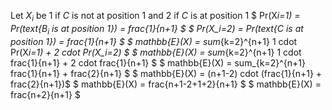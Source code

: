Let $X_i$ be 1 if $C$ is not at position 1 and 2 if $C$ is at position 1 
$ Pr(X*i=1) = Pr(text{$B_i$ is at position 1}) = frac{1}{n+1} $ 
$ Pr(X_i=2) = Pr(text{$C$ is at position 1}) = frac{1}{n+1} $ 
$ mathbb{E}(X) = sum*{k=2}^{n+1} 1 cdot Pr(X*i=1) + 2 cdot Pr(X_i=2) $ 
$ mathbb{E}(X) = sum*{k=2}^{n+1} 1 cdot frac{1}{n+1} + 2 cdot frac{1}{n+1} $ 
$ mathbb{E}(X) = sum_{k=2}^{n+1} frac{1}{n+1} + frac{2}{n+1} $ 
$ mathbb{E}(X) = (n+1-2) cdot (frac{1}{n+1} + frac{2}{n+1})$ 
$ mathbb{E}(X) = frac{n+1-2+1+2}{n+1} $ 
$ mathbb{E}(X) = frac{n+2}{n+1} $
